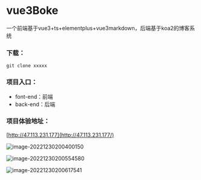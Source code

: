 # vue3Boke
一个前端基于vue3+ts+elementplus+vue3markdown，后端基于koa2的博客系统



### 下载：

```shell
git clone xxxxx
```



### 项目入口：

- font-end：前端
- back-end：后端



### 项目体验地址：

[http://47.113.231.177](http://47.113.231.177/)



![image-20221230200400150](C:\Users\lin\AppData\Roaming\Typora\typora-user-images\image-20221230200400150.png)

![image-20221230200554580](C:\Users\lin\AppData\Roaming\Typora\typora-user-images\image-20221230200554580.png)

![image-20221230200617541](C:\Users\lin\AppData\Roaming\Typora\typora-user-images\image-20221230200617541.png)